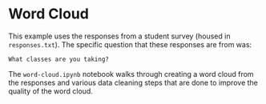 # Word Cloud

This example uses the responses from a student survey (housed in `responses.txt`).
The specific question that these responses are from was:
```
What classes are you taking?
```

The `word-cloud.ipynb` notebook walks through creating a word cloud from the responses and various data cleaning steps that are done to improve the quality of the word cloud.
